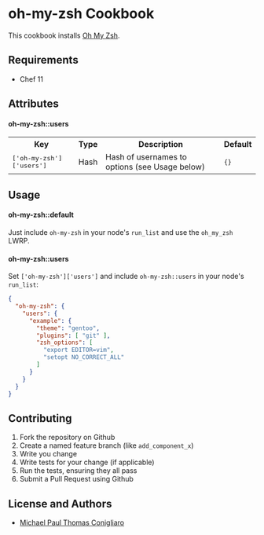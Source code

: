 oh-my-zsh Cookbook
===========================
This cookbook installs [Oh My Zsh](https://github.com/robbyrussell/oh-my-zsh).

Requirements
------------

- Chef 11

Attributes
----------

#### oh-my-zsh::users
<table>
  <tr>
    <th>Key</th>
    <th>Type</th>
    <th>Description</th>
    <th>Default</th>
  </tr>
  <tr>
    <td><tt>['oh-my-zsh']['users']</tt></td>
    <td>Hash</td>
    <td>Hash of usernames to options (see Usage below)</td>
    <td><tt>{}</tt></td>
  </tr>
</table>

Usage
-----
#### oh-my-zsh::default

Just include `oh-my-zsh` in your node's `run_list` and use the `oh_my_zsh`
LWRP.

#### oh-my-zsh::users

Set `['oh-my-zsh']['users']` and include `oh-my-zsh::users` in your node's
`run_list`:

```json
{
  "oh-my-zsh": {
    "users": {
      "example": {
        "theme": "gentoo",
        "plugins": [ "git" ],
        "zsh_options": [
          "export EDITOR=vim",
          "setopt NO_CORRECT_ALL"
        ]
      }
    }
  }
}
```

Contributing
------------

1. Fork the repository on Github
2. Create a named feature branch (like `add_component_x`)
3. Write you change
4. Write tests for your change (if applicable)
5. Run the tests, ensuring they all pass
6. Submit a Pull Request using Github

License and Authors
-------------------
* [Michael Paul Thomas Conigliaro](http://conigliaro.org)
